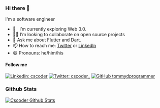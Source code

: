 ### Hi there 👋

I'm a software engineer

- 🌱 &nbsp; I’m currently exploring Web 3.0.
- 🧑‍💻 I’m looking to collaborate on open source projects
- 💬 Ask me about [Flutter](https://flutter.dev) and [Dart](https://dart.dev).
- 📫  How to reach me: [Twitter](https://twitter.com/cscoder_) or [Linkedln](https://www.linkedin.com/in/cscoder)
- 😄 Pronouns: he/him/his

#### Follow me
[![Linkedin: cscoder](https://img.shields.io/badge/-cscoder-blue?style=flat-square&logo=Linkedin&logoColor=white&link=https://www.linkedin.com/in/cscoder/)](https://www.linkedin.com/in/cscoder/)
[![Twitter: cscoder_](https://img.shields.io/twitter/follow/cscoder_?style=social)](https://twitter.com/cscoder_)
[![GitHub tommydprogrammer](https://img.shields.io/github/followers/tommydprogrammer?label=follow&style=social)](https://github.com/tommydprogrammer)

### Github Stats

[![Cscoder Github Stats](https://github-readme-stats.vercel.app/api?username=tommydprogrammer&theme=default&show_icons=true)](https://github.com/tommydprogrammer)

